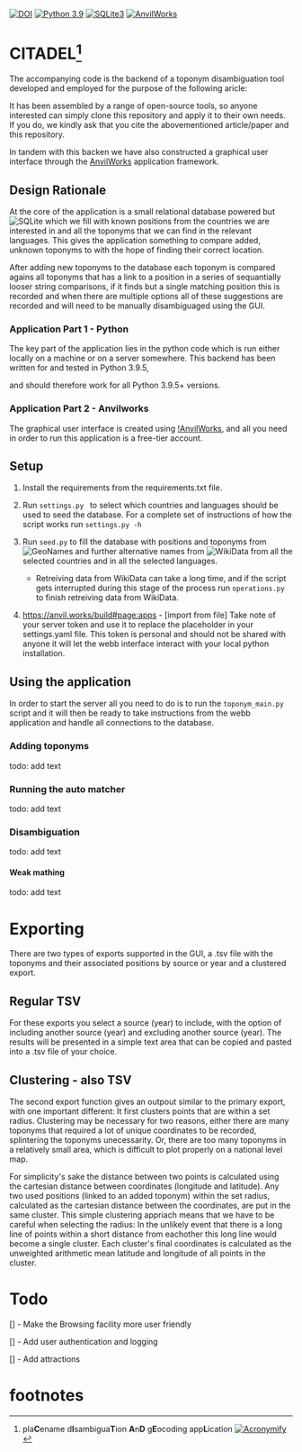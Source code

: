 [![DOI](https://zenodo.org/badge/DOI/10.5281/zenodo.7447897.svg)](https://doi.org/10.5281/zenodo.7447897)
[![Python 3.9](https://img.shields.io/badge/python-3.9-blue.svg)](https://www.python.org/downloads/release/python-395/)
[![SQLite3](https://img.shields.io/badge/SQLite-07405E?style=for-the-badge&logo=sqlite&logoColor=white)](https://www.sqlite.org/index.html)
[![AnvilWorks](https://anvil.works/ide/img/logo-35.png)](https://anvil.works/)


# CITADEL[^1]


The accompanying code is the backend of a toponym disambiguation tool
developed and employed for the purpose of the following aricle:

<!-- LATER : Add citation to paper here -->

It has been assembled by a range of open-source tools, so anyone interested
can simply clone this repository and apply it to their own needs.
If you do, we kindly ask that you cite the abovementioned article/paper and
this repository.

In tandem with this backen we have also constructed a graphical user interface
through the [AnvilWorks](https://Anvil.Works) application framework.

## Design Rationale

At the core of the application is a small relational database powered but
![SQLite](http://sqlite.org)
which we fill with known positions from the countries we are interested in and
all the toponyms that we can find in the relevant languages. This gives the
application something to compare added, unknown toponyms to with the hope of
finding their correct location.

After adding new toponyms to the database each toponym is compared agains all
toponyms that has a link to a position in a series of sequantially looser
string comparisons, if it finds but a single matching position this is recorded
and when there are multiple options all of these suggestions are recorded and will need to be manually disambiguaged using the GUI.

### Application Part 1 - Python

The key part of the application lies in the python code which is run either
locally on a machine or on a server somewhere. This backend has been written
for and tested in Python 3.9.5,
<!-- Todo: Check all python versions -->
and should therefore work for all Python 3.9.5+ versions.

### Application Part 2 - Anvilworks

The graphical user interface is created using
[!AnvilWorks](https://anvil.works), and all you need
in order to run this application is a free-tier account.


## Setup

1. Install the requirements from the requirements.txt file.

2. Run
```settings.py ```
to select which countries and languages should be used to seed the database.
For a complete set of instructions of how the script works run
```settings.py -h```

3. Run
```seed.py```
to fill the database with positions and toponyms from
![GeoNames](https://GeoNames.org) and further alternative names from
![WikiData](https://WikiData.org) from all the selected countries and in
all the selected languages.

    - Retreiving data from WikiData can take a long time, and if the script gets interrupted during this stage of the process run ```operations.py``` to finish retreiving data from WikiData.

4. https://anvil.works/build#page:apps - [import from file]
Take note of your server token and use it to replace the placeholder in your
settings.yaml file. This token is personal and should not be shared with anyone
it will let the webb interface interact with your local python installation.

## Using the application

In order to start the server all you need to do is to run the
```toponym_main.py``` script and it will then be ready to take instructions
from the webb application and handle all connections to the database.

### Adding toponyms

todo: add text

### Running the auto matcher

todo: add text

### Disambiguation

todo: add text

#### Weak mathing

todo: add text


# Exporting

There are two types of exports supported in the GUI, a .tsv file with the
toponyms and their associated positions by source or year and a clustered
export.

## Regular TSV

For these exports you select a source (year) to include, with the option of
including another source (year) and excluding another source (year).
The results will be presented in a simple text area that can be copied and
pasted into a .tsv file of your choice.

## Clustering - also TSV

The second export function gives an outpout similar to the primary export,
with one important different: It first clusters points that are within a set
radius.
Clustering may be necessary for two reasons, either there are many toponyms that
required a lot of unique coordinates to be recorded, splintering the toponyms
unecessarity. Or, there are too many toponyms in a relatively small area, which
is difficult to plot properly on a national level map.

For simplicity's sake the distance between two points is calculated using the
cartesian distance between coordinates (longitude and latitude).
Any two used positions (linked to an added toponym) within the set radius,
calculated as the cartesian distance between the coordinates, are put in the
same cluster.
This simple clustering appriach means that we have to be careful when selecting
the radius:
In the unlikely event that there is a long line of points within a short
distance from eachother this long line would become a single cluster.
Each cluster's final coordinates is calculated as the unweighted arithmetic
mean latitude and longitude of all points in the cluster.


# Todo

[] - Make the Browsing facility more user friendly

[] - Add user authentication and logging

[] - Add attractions


# footnotes

[^1]: pla**C**ename d**I**sambigua**T**ion **A**n**D** g**E**ocoding app**L**ication [![Acronymify](https://img.shields.io/badge/Acronymify-Citadel-lightgrey)](https://acronymify.com/CITADEL/?q=Placename+disambiguation+and+geocoding+application)

